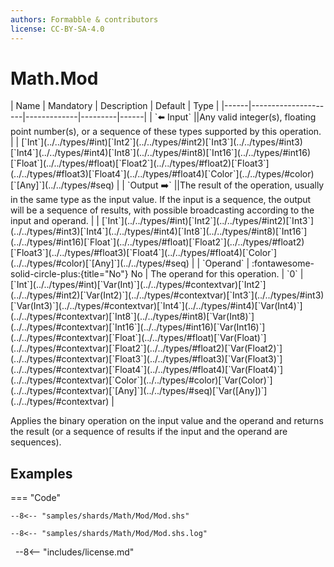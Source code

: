 ```yaml
---
authors: Formabble & contributors
license: CC-BY-SA-4.0
---
```



# Math.Mod

<div class="sh-parameters" markdown="1">
| Name | Mandatory | Description | Default | Type |
|------|---------------------|-------------|---------|------|
| `⬅️ Input` ||Any valid integer(s), floating point number(s), or a sequence of these types supported by this operation. | | [`Int`](../../types/#int)[`Int2`](../../types/#int2)[`Int3`](../../types/#int3)[`Int4`](../../types/#int4)[`Int8`](../../types/#int8)[`Int16`](../../types/#int16)[`Float`](../../types/#float)[`Float2`](../../types/#float2)[`Float3`](../../types/#float3)[`Float4`](../../types/#float4)[`Color`](../../types/#color)[`[Any]`](../../types/#seq) |
| `Output ➡️` ||The result of the operation, usually in the same type as the input value. If the input is a sequence, the output will be a sequence of results, with possible broadcasting according to the input and operand. | | [`Int`](../../types/#int)[`Int2`](../../types/#int2)[`Int3`](../../types/#int3)[`Int4`](../../types/#int4)[`Int8`](../../types/#int8)[`Int16`](../../types/#int16)[`Float`](../../types/#float)[`Float2`](../../types/#float2)[`Float3`](../../types/#float3)[`Float4`](../../types/#float4)[`Color`](../../types/#color)[`[Any]`](../../types/#seq) |
| `Operand` | :fontawesome-solid-circle-plus:{title="No"} No  | The operand for this operation. | `0` | [`Int`](../../types/#int)[`Var(Int)`](../../types/#contextvar)[`Int2`](../../types/#int2)[`Var(Int2)`](../../types/#contextvar)[`Int3`](../../types/#int3)[`Var(Int3)`](../../types/#contextvar)[`Int4`](../../types/#int4)[`Var(Int4)`](../../types/#contextvar)[`Int8`](../../types/#int8)[`Var(Int8)`](../../types/#contextvar)[`Int16`](../../types/#int16)[`Var(Int16)`](../../types/#contextvar)[`Float`](../../types/#float)[`Var(Float)`](../../types/#contextvar)[`Float2`](../../types/#float2)[`Var(Float2)`](../../types/#contextvar)[`Float3`](../../types/#float3)[`Var(Float3)`](../../types/#contextvar)[`Float4`](../../types/#float4)[`Var(Float4)`](../../types/#contextvar)[`Color`](../../types/#color)[`Var(Color)`](../../types/#contextvar)[`[Any]`](../../types/#seq)[`Var([Any])`](../../types/#contextvar) |

</div>

Applies the binary operation on the input value and the operand and returns the result (or a sequence of results if the input and the operand are sequences).

## Examples

=== "Code"

  ```x86asm linenums="1"
  --8<-- "samples/shards/Math/Mod/Mod.shs"
  ```

  ```
  --8<-- "samples/shards/Math/Mod/Mod.shs.log"
  ```
&nbsp;
--8<-- "includes/license.md"

